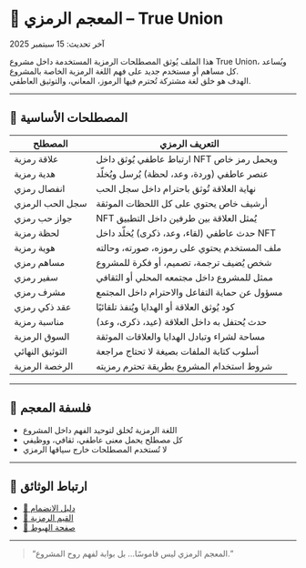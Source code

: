 # 📖 المعجم الرمزي – True Union

آخر تحديث: 15 سبتمبر 2025

هذا الملف يُوثق المصطلحات الرمزية المستخدمة داخل مشروع True Union، ويُساعد كل مساهم أو مستخدم جديد على فهم اللغة الرمزية الخاصة بالمشروع.  
الهدف هو خلق لغة مشتركة تُحترم فيها الرموز، المعاني، والتوثيق العاطفي.

---

## 💠 المصطلحات الأساسية

| المصطلح | التعريف الرمزي |
|---------|-----------------|
| علاقة رمزية | ارتباط عاطفي يُوثق داخل NFT ويحمل رمز خاص |
| هدية رمزية | عنصر عاطفي (وردة، وعد، لحظة) يُرسل ويُخلّد |
| انفصال رمزي | نهاية العلاقة تُوثق باحترام داخل سجل الحب |
| سجل الحب الرمزي | أرشيف خاص يحتوي على كل اللحظات الموثقة |
| جواز حب رمزي | NFT يُمثل العلاقة بين طرفين داخل التطبيق |
| لحظة رمزية | حدث عاطفي (لقاء، وعد، ذكرى) يُخلّد داخل NFT |
| هوية رمزية | ملف المستخدم يحتوي على رموزه، صورته، وحالته |
| مساهم رمزي | شخص يُضيف ترجمة، تصميم، أو فكرة للمشروع |
| سفير رمزي | ممثل للمشروع داخل مجتمعه المحلي أو الثقافي |
| مشرف رمزي | مسؤول عن حماية التفاعل والاحترام داخل المجتمع |
| عقد ذكي رمزي | كود يُوثق العلاقة أو الهدايا ويُنفذ تلقائيًا |
| مناسبة رمزية | حدث يُحتفل به داخل العلاقة (عيد، ذكرى، وعد) |
| السوق الرمزية | مساحة لشراء وتبادل الهدايا والعلاقات الموثقة |
| التوثيق النهائي | أسلوب كتابة الملفات بصيغة لا تحتاج مراجعة |
| الرخصة الرمزية | شروط استخدام المشروع بطريقة تحترم رمزيته |

---

## 🧠 فلسفة المعجم

- اللغة الرمزية تُخلق لتوحيد الفهم داخل المشروع  
- كل مصطلح يحمل معنى عاطفي، ثقافي، ووظيفي  
- لا تُستخدم المصطلحات خارج سياقها الرمزي

---

## 📜 ارتباط الوثائق

- [🧭 دليل الانضمام](./onboarding-guide.md)  
- [📜 القيم الرمزية](./symbolic-values.md)  
- [📢 صفحة الهبوط](./landing-page.md)

---

> “المعجم الرمزي ليس قاموسًا… بل بوابة لفهم روح المشروع.”
